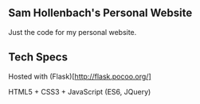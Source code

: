 ## Sam Hollenbach's Personal Website

Just the code for my personal website.

## Tech Specs

Hosted with (Flask)[http://flask.pocoo.org/]

HTML5 + CSS3 + JavaScript (ES6, JQuery)
